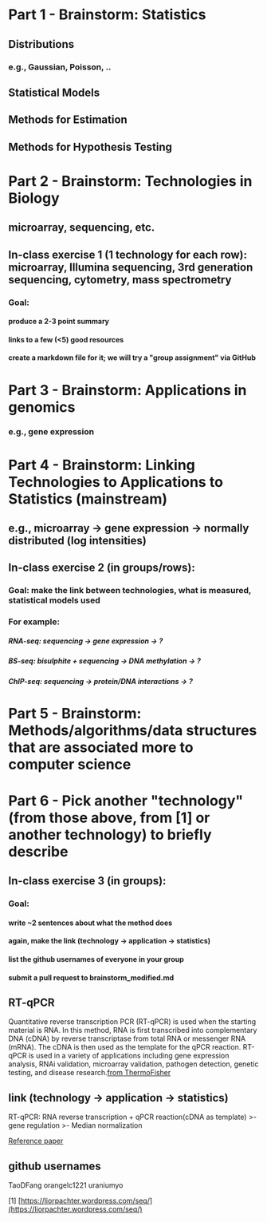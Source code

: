 
# Part 1 - Brainstorm: Statistics

## Distributions
### e.g., Gaussian, Poisson, ..

## Statistical Models
## Methods for Estimation
## Methods for Hypothesis Testing

# Part 2 - Brainstorm: Technologies in Biology

## microarray, sequencing, etc.

## In-class exercise 1 (1 technology for each row): microarray, Illumina sequencing, 3rd generation sequencing, cytometry, mass spectrometry

### Goal: 
#### produce a 2-3 point summary
#### links to a few (<5) good resources
#### create a markdown file for it; we will try a "group assignment" via GitHub

# Part 3 - Brainstorm: Applications in genomics 

### e.g., gene expression

# Part 4 - Brainstorm: Linking Technologies to Applications to Statistics (mainstream)

## e.g., microarray -> gene expression -> normally distributed (log intensities)

## In-class exercise 2 (in groups/rows): 
### Goal: make the link between technologies, what is measured, statistical models used
### For example:
##### RNA-seq: sequencing -> gene expression -> ?
##### BS-seq: bisulphite + sequencing -> DNA methylation -> ?
##### ChIP-seq: sequencing -> protein/DNA interactions -> ?

# Part 5 - Brainstorm: Methods/algorithms/data structures that are associated more to computer science

# Part 6 - Pick another "technology" (from those above, from [1] or another technology) to briefly describe

## In-class exercise 3 (in groups): 
### Goal: 
#### write ~2 sentences about what the method does
#### again, make the link (technology -> application -> statistics)
#### list the github usernames of everyone in your group
#### submit a pull request to brainstorm_modified.md


## RT-qPCR
Quantitative reverse transcription PCR (RT-qPCR) is used when the starting material is RNA. In this method, RNA is first transcribed into complementary DNA (cDNA) by reverse transcriptase from total RNA or messenger RNA (mRNA). The cDNA is then used as the template for the qPCR reaction. RT-qPCR is used in a variety of applications including gene expression analysis, RNAi validation, microarray validation, pathogen detection, genetic testing, and disease research.[from ThermoFisher](https://www.thermofisher.com/us/en/home/brands/thermo-scientific/molecular-biology/molecular-biology-learning-center/molecular-biology-resource-library/basic-principles-rt-qpcr.html)

## link (technology -> application -> statistics)
RT-qPCR: RNA reverse transcription + qPCR reaction(cDNA as template) >-  gene regulation  >- Median normalization 

[Reference paper](http://www.sciencedirect.com/science/article/pii/S1046202310000472)

## github usernames
   TaoDFang
   orangelc1221
   uraniumyo

[1] [https://liorpachter.wordpress.com/seq/](https://liorpachter.wordpress.com/seq/)



